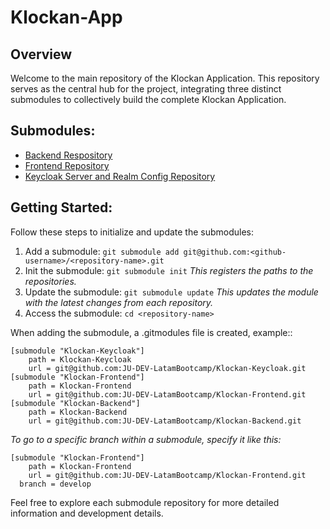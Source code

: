 # Klockan-App

## Overview

Welcome to the main repository of the Klockan Application. This repository serves as the central hub for the project, integrating three distinct submodules to collectively build the complete Klockan Application.

## Submodules:

- [Backend Respository](https://github.com/JU-DEV-LatamBootcamp/Klockan-Backend)
- [Frontend Repository](https://github.com/JU-DEV-LatamBootcamp/Klockan-Frontend)
- [Keycloak Server and Realm Config Repository](https://github.com/JU-DEV-LatamBootcamp/Klockan-Keycloak)

## Getting Started:

Follow these steps to initialize and update the submodules:

1. Add a submodule: ```git submodule add git@github.com:<github-username>/<repository-name>.git```
2. Init the submodule: ```git submodule init``` *This registers the paths to the repositories.*
3. Update the submodule: ```git submodule update``` *This updates the module with the latest changes from each repository.*
4. Access the submodule: ```cd <repository-name>```
   

When adding the submodule, a .gitmodules file is created, example::

```
[submodule "Klockan-Keycloak"]
	path = Klockan-Keycloak
	url = git@github.com:JU-DEV-LatamBootcamp/Klockan-Keycloak.git
[submodule "Klockan-Frontend"]
	path = Klockan-Frontend
	url = git@github.com:JU-DEV-LatamBootcamp/Klockan-Frontend.git
[submodule "Klockan-Backend"]
	path = Klockan-Backend
	url = git@github.com:JU-DEV-LatamBootcamp/Klockan-Backend.git
```

*To go to a specific branch within a submodule, specify it like this:*

```
[submodule "Klockan-Frontend"]
	path = Klockan-Frontend
	url = git@github.com:JU-DEV-LatamBootcamp/Klockan-Frontend.git
  branch = develop
```

Feel free to explore each submodule repository for more detailed information and development details.

